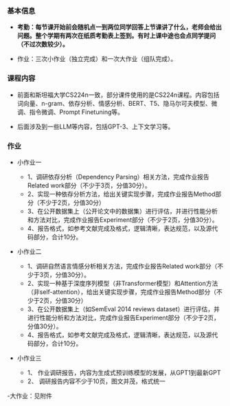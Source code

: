 ### 基本信息

- **考勤：每节课开始前会随机点一到两位同学回答上节课讲了什么，老师会给出问题。整个学期有两次在纸质考勤表上签到。有时上课中途也会点同学提问（不过次数较少）。**
  
- 作业：三次小作业（独立完成）和一次大作业（组队完成）。

### 课程内容

- 前面和斯坦福大学CS224n一致，部分课件使用的是CS224n课程。内容包括词向量、n-gram、依存分析、情感分析、BERT、T5、隐马尔可夫模型、微调、指令微调、Prompt Finetuning等。
  
- 后面涉及到一些LLM等内容，包括GPT-3、上下文学习等。

### 作业
- 小作业一
  - 1、调研依存分析（Dependency Parsing）相关方法，完成作业报告Related work部分（不少于3页，分值30分）。
  - 2、实现一种依存分析方法，给出关键实现步骤，完成作业报告Method部分（不少于2页，分值30分）
  - 3、在公开数据集上（公开论文中的数据集）进行评估，并进行性能分析和方法对比，完成作业报告Experiment部分（不少于2页，分值30分）。
  - 4、报告格式，如参考文献完成及格式，逻辑清晰，表达规范，以及源代码部分，合计10分。
  
- 小作业二
  - 1、调研自然语言情感分析相关方法，完成作业报告Related work部分（不少于3页，分值30分）。
  - 2、实现一种基于深度序列模型（非Transformer模型）和Attention方法（非self-attention），给出关键实现步骤，完成作业报告Method部分（不少于2页，分值30分）
  - 3、在公开数据集上（如SemEval 2014 reviews dataset）进行评估，并进行性能分析和方法对比，完成作业报告Experiment部分（不少于2页，分值30分）。
  - 4、报告格式，如参考文献完成及格式，逻辑清晰，表达规范，以及源代码部分，合计10分。


- 小作业三
  - 1、 作业调研报告，内容为生成式预训练模型的发展，从GPT1到最新GPT
  - 2、 调研报告内容不少于10页，图文并茂，格式统一


-大作业：见附件